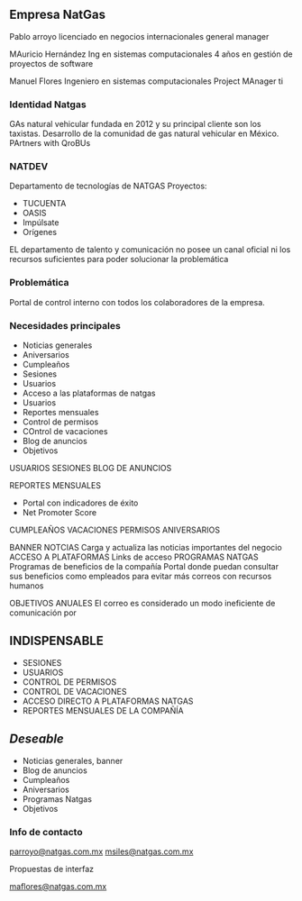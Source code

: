 ## Empresa NatGas
Pablo arroyo licenciado en negocios internacionales
general manager

MAuricio Hernández
Ing en sistemas computacionales
4 años en gestión de proyectos de software

Manuel Flores
Ingeniero en sistemas computacionales
Project MAnager ti

### Identidad Natgas
GAs natural vehicular fundada en 2012 y su principal cliente son los taxistas. Desarrollo de la comunidad de gas natural vehicular en México.
PArtners with QroBUs

### NATDEV

Departamento de tecnologías de NATGAS
Proyectos:

- TUCUENTA
- OASIS
- Impúlsate
- Orígenes

EL departamento de talento y comunicación no posee un canal oficial ni los recursos suficientes para poder solucionar la problemática

### Problemática

Portal de control interno con todos los colaboradores de la empresa.

### Necesidades principales

* Noticias generales
* Aniversarios
* Cumpleaños
* Sesiones
* Usuarios
* Acceso a las plataformas de natgas
* Usuarios
* Reportes mensuales
* Control de permisos
* COntrol de vacaciones
* Blog de anuncios
* Objetivos

USUARIOS
SESIONES
BLOG DE ANUNCIOS

REPORTES MENSUALES
* Portal con indicadores de éxito
* Net Promoter Score

CUMPLEAÑOS
VACACIONES
PERMISOS
ANIVERSARIOS

BANNER NOTCIAS
	Carga y actualiza las noticias importantes del negocio
ACCESO A PLATAFORMAS
	Links de acceso
PROGRAMAS NATGAS
	Programas de beneficios de la compañía
	Portal donde puedan consultar sus beneficios como empleados para evitar más correos con recursos humanos
	
OBJETIVOS ANUALES
El correo es considerado un modo ineficiente de comunicación por 

## INDISPENSABLE

* SESIONES
* USUARIOS
* CONTROL DE PERMISOS
* CONTROL DE VACACIONES
* ACCESO DIRECTO A PLATAFORMAS NATGAS
* REPORTES MENSUALES DE LA COMPAÑÍA

## *Deseable*
* Noticias generales, banner
* Blog de anuncios
* Cumpleaños
* Aniversarios
* Programas Natgas
* Objetivos

### Info de contacto
parroyo@natgas.com.mx
msiles@natgas.com.mx

Propuestas de interfaz

maflores@natgas.com.mx

